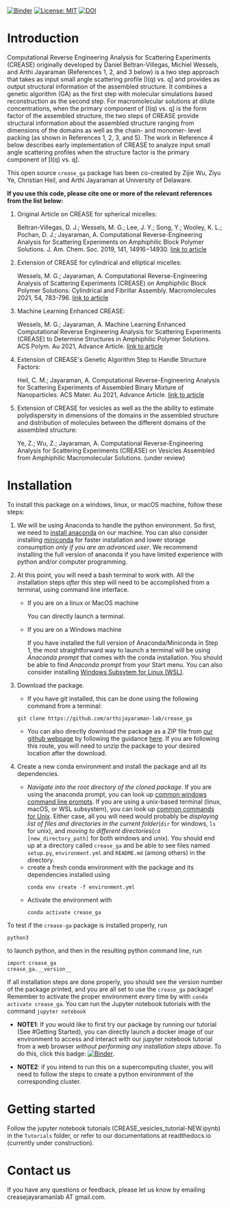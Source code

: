 [![Binder](https://mybinder.org/badge_logo.svg)](https://mybinder.org/v2/gh/arthijayaraman-lab/crease_ga/master) [![License: MIT](https://img.shields.io/badge/License-MIT-yellow.svg)](https://opensource.org/licenses/MIT) [![DOI](https://zenodo.org/badge/387868834.svg)](https://zenodo.org/badge/latestdoi/387868834)

# Introduction
Computational Reverse Engineering Analysis for Scattering Experiments (CREASE) originally developed by Daniel Beltran-Villegas, Michiel Wessels, and Arthi Jayaraman (References 1, 2, and 3 below) is a two step approach that takes as input small angle scattering profile [I(q) vs. q] and provides as output structural information of the assembled structure.  It combines a genetic algorithm (GA) as the first step with molecular simulations based reconstruction as the second step. For macromolecular solutions at dilute concentrations, when the primary component of [I(q) vs. q] is the form factor of the assembled structure, the two steps of CREASE provide structural information about the assembled structure ranging from dimensions of the domains as well as the chain- and monomer- level packing (as shown in References 1, 2, 3, and 5). The work in Reference 4 below describes early implementation of CREASE to analyze input small angle scattering profiles when the structure factor is the primary component of [I(q) vs. q].

This open source `crease_ga` package has been co-created by Zijie Wu, Ziyu Ye, Christian Heil, and Arthi Jayaraman at University of Delaware.

__If you use this code, please cite one or more of the relevant references from the list below:__

1. Original Article on CREASE for spherical micelles:  

   Beltran-Villegas, D. J.; Wessels, M. G.; Lee, J. Y.; Song, Y.; Wooley, K. L.; Pochan, D. J.; Jayaraman, A. Computational Reverse-Engineering Analysis for Scattering Experiments on Amphiphilic Block Polymer Solutions. J. Am. Chem. Soc. 2019, 141, 14916−14930. [link to article](https://pubs.acs.org/doi/abs/10.1021/jacs.9b08028)

2. Extension of CREASE for cylindrical and elliptical micelles: 

   Wessels, M. G.; Jayaraman, A. Computational Reverse-Engineering Analysis of Scattering Experiments (CREASE) on Amphiphilic Block Polymer Solutions: Cylindrical and Fibrillar Assembly. Macromolecules 2021, 54, 783-796. [link to article](https://pubs.acs.org/doi/abs/10.1021/acs.macromol.0c02265)

3. Machine Learning Enhanced CREASE:  

   Wessels, M. G.; Jayaraman, A. Machine Learning Enhanced Computational Reverse Engineering Analysis for Scattering Experiments (CREASE) to Determine Structures in Amphiphilic Polymer Solutions. ACS Polym. Au 2021, Advance Article. [link to article](https://pubs.acs.org/doi/abs/10.1021/acspolymersau.1c00015) 

4. Extension of CREASE's Genetic Algorithm Step to Handle Structure Factors:  

   Heil, C. M.; Jayaraman, A. Computational Reverse-Engineering Analysis for Scattering Experiments of Assembled Binary Mixture of Nanoparticles. ACS Mater. Au 2021, Advance Article. [link to article](https://pubs.acs.org/doi/10.1021/acsmaterialsau.1c00015) 

5. Extension of CREASE for vesicles as well as the the ability to estimate polydispersity in dimensions of the domains in the assembled structure and distribution of molecules between the different domains of the assembled structure: 

   Ye, Z.; Wu, Z.; Jayaraman, A. Computational Reverse-Engineering Analysis for Scattering Experiments (CREASE) on Vesicles Assembled from Amphiphilic Macromolecular Solutions. (under review)

# Installation

To install this package on a windows, linux, or macOS machine, follow these steps:

1. We will be using Anaconda to handle the python environment. So first, we need to [install anaconda](https://docs.conda.io/projects/conda/en/latest/user-guide/install/linux.html) on our machine. You can also consider installing [miniconda](https://docs.conda.io/en/latest/miniconda.html) for faster installation and lower storage consumption _only if you are an advanced user_. We recommend installing the full version of anaconda if you have limited experience with python and/or computer programming.

1. At this point, you will need a bash terminal to work with. All the installation steps _after_ this step will need to be accomplished from a terminal, using command line interface. 
    - If you are on a linux or MacOS machine
    
       You can directly launch a terminal.
    - If you are on a Windows machine
    
       If you have installed the full version of Anaconda/Miniconda in Step 1, the most straightforward way to launch a terminal will be using _Anaconda prompt_ that comes with the conda installation. You should be able to find _Anaconda prompt_ from your Start menu. You can also consider installing [Windows Subsytem for Linux (WSL)](https://ubuntu.com/wsl).

1. Download the package. 
   - If you have git installed, this can be done using the following command from a terminal:
   ```
   git clone https://github.com/arthijayaraman-lab/crease_ga
   ```
   - You can also directly download the package as a ZIP file from [our github webpage](https://github.com/arthijayaraman-lab/crease_ga) by following the guidance [here](https://docs.github.com/en/github/creating-cloning-and-archiving-repositories/cloning-a-repository-from-github/cloning-a-repository). If you are following this route, you will need to unzip the package to your desired location after the download.

1. Create a new conda environment and install the package and all its dependencies. 
   - _Navigate into the root directory of the cloned package_. If you are using the anaconda prompt, you can look up [common windows command line prompts](http://www.cs.columbia.edu/~sedwards/classes/2015/1102-fall/Command%20Prompt%20Cheatsheet.pdf). If you are using a unix-based terminal (linux, macOS, or WSL subsystem), you can look up [common commands for Unix](http://www.mathcs.emory.edu/~valerie/courses/fall10/155/resources/unix_cheatsheet.html). Either case, all you will need would probably be _displaying list of files and directories in the current folder_(`dir` for windows, `ls` for unix), and _moving to different directories_(`cd [new_directory_path]` for both windows and unix). You should end up at a directory called `crease_ga` and be able to see files named `setup.py`, `environment.yml` and `README.md` (among others) in the directory.
   - create a fresh conda environment with the package and its dependencies installed using
     ```
     conda env create -f environment.yml
     ```
   - Activate the environment with
     ```
     conda activate crease_ga
     ```

To test if the `crease-ga` package is installed properly, run
```
python3
```
to launch python, and then in the resulting python command line, run
```
import crease_ga
crease_ga.__version__
```

If all installation steps are done properly, you should see the version number of the package printed, and you are all set to use the `crease_ga` package! Remember to activate the proper environment every time by with `conda activate crease_ga`. You can run the Jupyter notebook tutorials with the command
    ```
    jupyter notebook
    ```

- **NOTE1**: If you would like to first try our package by running our tutorial (See #Getting Started), you can directly launch a docker image of our environment to access and interact with our jupyter notebook tutorial from a web browser _without performing any installation steps above_. To do this,  click this badge:
[![Binder](https://mybinder.org/badge_logo.svg)](https://mybinder.org/v2/gh/arthijayaraman-lab/crease_ga/master).

- **NOTE2**: if you intend to run this on a supercomputing cluster, you will need to follow the steps to create a python environment of the corresponding cluster.


# Getting started
Follow the jupyter notebook tutorials (CREASE_vesicles_tutorial-NEW.ipynb) in the `Tutorials` folder, or refer to our documentations at readthedocs.io (currently under construction).

# Contact us
If you have any questions or feedback, please let us know by emailing creasejayaramanlab AT gmail.com.
